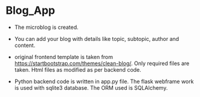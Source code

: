 # Blog_App


- The microblog is created.

- You can add your blog with details like topic, subtopic, author and content. 

- original frontend template is taken from https://startbootstrap.com/themes/clean-blog/. Only required files are taken. Html files as modified as per backend code.

- Python backend code is written in app.py file. The flask webframe work is used with sqlite3 database. The ORM used is SQLAlchemy.
